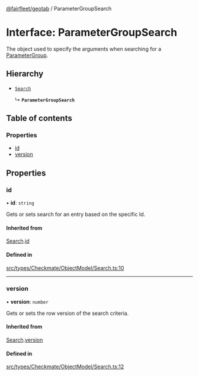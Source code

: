 [@fairfleet/geotab](../README.md) / ParameterGroupSearch

# Interface: ParameterGroupSearch

The object used to specify the
 arguments when searching for a [ParameterGroup](ParameterGroup.md).

## Hierarchy

- [`Search`](Search.md)

  ↳ **`ParameterGroupSearch`**

## Table of contents

### Properties

- [id](ParameterGroupSearch.md#id)
- [version](ParameterGroupSearch.md#version)

## Properties

### id

• **id**: `string`

Gets or sets search for an entry based on the specific Id.

#### Inherited from

[Search](Search.md).[id](Search.md#id)

#### Defined in

[src/types/Checkmate/ObjectModel/Search.ts:10](https://github.com/fairfleet/geotab/blob/ff38bfc/src/types/Checkmate/ObjectModel/Search.ts#L10)

___

### version

• **version**: `number`

Gets or sets the row version of the search criteria.

#### Inherited from

[Search](Search.md).[version](Search.md#version)

#### Defined in

[src/types/Checkmate/ObjectModel/Search.ts:12](https://github.com/fairfleet/geotab/blob/ff38bfc/src/types/Checkmate/ObjectModel/Search.ts#L12)
